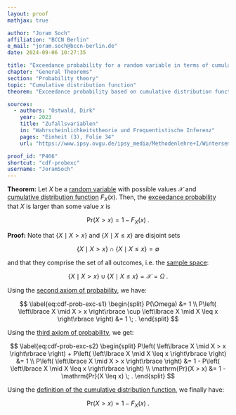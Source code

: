 ```yaml
---
layout: proof
mathjax: true

author: "Joram Soch"
affiliation: "BCCN Berlin"
e_mail: "joram.soch@bccn-berlin.de"
date: 2024-09-06 10:27:35

title: "Exceedance probability for a random variable in terms of cumulative distribution function"
chapter: "General Theorems"
section: "Probability theory"
topic: "Cumulative distribution function"
theorem: "Exceedance probability based on cumulative distribution function"

sources:
  - authors: "Ostwald, Dirk"
    year: 2023
    title: "Zufallsvariablen"
    in: "Wahrscheinlichkeitstheorie und Frequentistische Inferenz"
    pages: "Einheit (3), Folie 34"
    url: "https://www.ipsy.ovgu.de/ipsy_media/Methodenlehre+I/Wintersemester+2324/Wahrscheinlichkeitstheorie+und+Frequentistische+Inferenz/3_Zufallsvariablen.pdf"

proof_id: "P466"
shortcut: "cdf-probexc"
username: "JoramSoch"
---
```



**Theorem:** Let $X$ be a [random variable](/D/rvar) with possible values $\mathcal{X}$ and [cumulative distribution function](/D/cdf) $F_X(x)$. Then, the [exceedance probability](/D/prob-exc) that $X$ is larger than some value $x$ is

$$ \label{eq:cdf-prob-exc}
\mathrm{Pr}(X > x) = 1 - F_X(x) \; .
$$


**Proof:** Note that $\left\lbrace X \mid X > x \right\rbrace$ and $\left\lbrace X \mid X \leq x \right\rbrace$ are disjoint sets

$$ \label{eq:intersection}
\left\lbrace X \mid X > x \right\rbrace \cap \left\lbrace X \mid X \leq x \right\rbrace = \emptyset
$$

and that they comprise the set of all outcomes, i.e. the [sample space](/D/samp-spc):

$$ \label{eq:union}
\left\lbrace X \mid X > x \right\rbrace \cup \left\lbrace X \mid X \leq x \right\rbrace = \mathcal{X} = \Omega \; .
$$

Using the [second axiom of probability](/D/prob-ax), we have:

$$ \label{eq:cdf-prob-exc-s1}
\begin{split}
P(\Omega) &= 1 \\
P\left( \left\lbrace X \mid X > x \right\rbrace \cup \left\lbrace X \mid X \leq x \right\rbrace \right) &= 1 \; .
\end{split}
$$

Using the [third axiom of probability](/D/prob-ax), we get:

$$ \label{eq:cdf-prob-exc-s2}
\begin{split}
P\left( \left\lbrace X \mid X > x \right\rbrace \right) + P\left( \left\lbrace X \mid X \leq x \right\rbrace \right) &= 1 \\
P\left( \left\lbrace X \mid X > x \right\rbrace \right) &= 1 - P\left( \left\lbrace X \mid X \leq x \right\rbrace \right) \\
\mathrm{Pr}(X > x) &= 1 - \mathrm{Pr}(X \leq x) \; .
\end{split}
$$

Using the [definition of the cumulative distribution function](/D/cdf), we finally have:

$$ \label{eq:cdf-prob-exc-qed}
\mathrm{Pr}(X > x) = 1 - F_X(x) \; .
$$